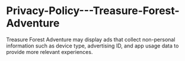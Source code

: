 # Privacy-Policy---Treasure-Forest-Adventure
Treasure Forest Adventure may display ads that collect non-personal information such as device type, advertising ID, and app usage data to provide more relevant experiences.
